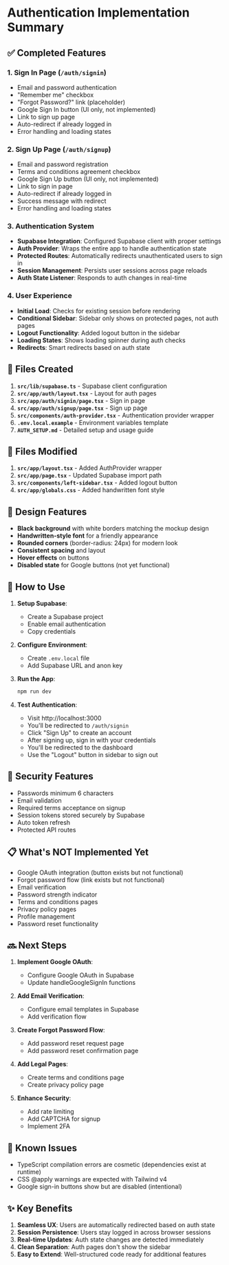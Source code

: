 # Authentication Implementation Summary

## ✅ Completed Features

### 1. Sign In Page (`/auth/signin`)
- Email and password authentication
- "Remember me" checkbox
- "Forgot Password?" link (placeholder)
- Google Sign In button (UI only, not implemented)
- Link to sign up page
- Auto-redirect if already logged in
- Error handling and loading states

### 2. Sign Up Page (`/auth/signup`)
- Email and password registration
- Terms and conditions agreement checkbox
- Google Sign Up button (UI only, not implemented)
- Link to sign in page
- Auto-redirect if already logged in
- Success message with redirect
- Error handling and loading states

### 3. Authentication System
- **Supabase Integration**: Configured Supabase client with proper settings
- **Auth Provider**: Wraps the entire app to handle authentication state
- **Protected Routes**: Automatically redirects unauthenticated users to sign in
- **Session Management**: Persists user sessions across page reloads
- **Auth State Listener**: Responds to auth changes in real-time

### 4. User Experience
- **Initial Load**: Checks for existing session before rendering
- **Conditional Sidebar**: Sidebar only shows on protected pages, not auth pages
- **Logout Functionality**: Added logout button in the sidebar
- **Loading States**: Shows loading spinner during auth checks
- **Redirects**: Smart redirects based on auth state

## 📁 Files Created

1. **`src/lib/supabase.ts`** - Supabase client configuration
2. **`src/app/auth/layout.tsx`** - Layout for auth pages
3. **`src/app/auth/signin/page.tsx`** - Sign in page
4. **`src/app/auth/signup/page.tsx`** - Sign up page
5. **`src/components/auth-provider.tsx`** - Authentication provider wrapper
6. **`.env.local.example`** - Environment variables template
7. **`AUTH_SETUP.md`** - Detailed setup and usage guide

## 📝 Files Modified

1. **`src/app/layout.tsx`** - Added AuthProvider wrapper
2. **`src/app/page.tsx`** - Updated Supabase import path
3. **`src/components/left-sidebar.tsx`** - Added logout button
4. **`src/app/globals.css`** - Added handwritten font style

## 🎨 Design Features

- **Black background** with white borders matching the mockup design
- **Handwritten-style font** for a friendly appearance
- **Rounded corners** (border-radius: 24px) for modern look
- **Consistent spacing** and layout
- **Hover effects** on buttons
- **Disabled state** for Google buttons (not yet functional)

## 🚀 How to Use

1. **Setup Supabase**:
   - Create a Supabase project
   - Enable email authentication
   - Copy credentials

2. **Configure Environment**:
   - Create `.env.local` file
   - Add Supabase URL and anon key

3. **Run the App**:
   ```bash
   npm run dev
   ```

4. **Test Authentication**:
   - Visit http://localhost:3000
   - You'll be redirected to `/auth/signin`
   - Click "Sign Up" to create an account
   - After signing up, sign in with your credentials
   - You'll be redirected to the dashboard
   - Use the "Logout" button in sidebar to sign out

## 🔐 Security Features

- Passwords minimum 6 characters
- Email validation
- Required terms acceptance on signup
- Session tokens stored securely by Supabase
- Auto token refresh
- Protected API routes

## 📋 What's NOT Implemented Yet

- Google OAuth integration (button exists but not functional)
- Forgot password flow (link exists but not functional)
- Email verification
- Password strength indicator
- Terms and conditions pages
- Privacy policy pages
- Profile management
- Password reset functionality

## 🔜 Next Steps

1. **Implement Google OAuth**:
   - Configure Google OAuth in Supabase
   - Update handleGoogleSignIn functions

2. **Add Email Verification**:
   - Configure email templates in Supabase
   - Add verification flow

3. **Create Forgot Password Flow**:
   - Add password reset request page
   - Add password reset confirmation page

4. **Add Legal Pages**:
   - Create terms and conditions page
   - Create privacy policy page

5. **Enhance Security**:
   - Add rate limiting
   - Add CAPTCHA for signup
   - Implement 2FA

## 🐛 Known Issues

- TypeScript compilation errors are cosmetic (dependencies exist at runtime)
- CSS @apply warnings are expected with Tailwind v4
- Google sign-in buttons show but are disabled (intentional)

## ✨ Key Benefits

1. **Seamless UX**: Users are automatically redirected based on auth state
2. **Session Persistence**: Users stay logged in across browser sessions
3. **Real-time Updates**: Auth state changes are detected immediately
4. **Clean Separation**: Auth pages don't show the sidebar
5. **Easy to Extend**: Well-structured code ready for additional features
